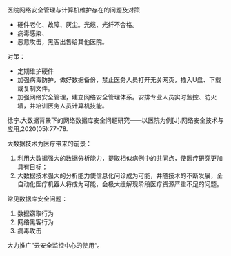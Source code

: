 # 

医院网络安全管理与计算机维护存在的问题及对策

- 硬件老化、故障、灰尘。光缆、光纤不合格。
- 病毒感染、
- 恶意攻击，黑客出售给其他医院。

对策：

- 定期维护硬件
- 加强病毒防护，做好数据备份，禁止医务人员打开无关网页，插入U盘、下载或复制文件。
- 加强网络安全管理，建立网络安全管理体系。安排专业人员实时监控、防火墙，并培训医务人员计算机技能。

徐宁.大数据背景下的网络数据库安全问题研究——以医院为例[J].网络安全技术与应用,2020(05):77-78.

大数据技术为医疗带来的前景：

1. 利用大数据强大的数据分析能力，提取相似病例中的共同点，使医疗研究更加具有目标；
2. 大数据技术强大的分析能力使信息化问诊成为可能，并随技术的不断发展，全自动化医疗机器人将成为可能，会极大缓解现阶段医疗资源严重不足的问题。

常见数据库安全问题：

1. 数据窃取行为
2. 网络黑客行为
3. 病毒攻击

大力推广”云安全监控中心的使用“。

